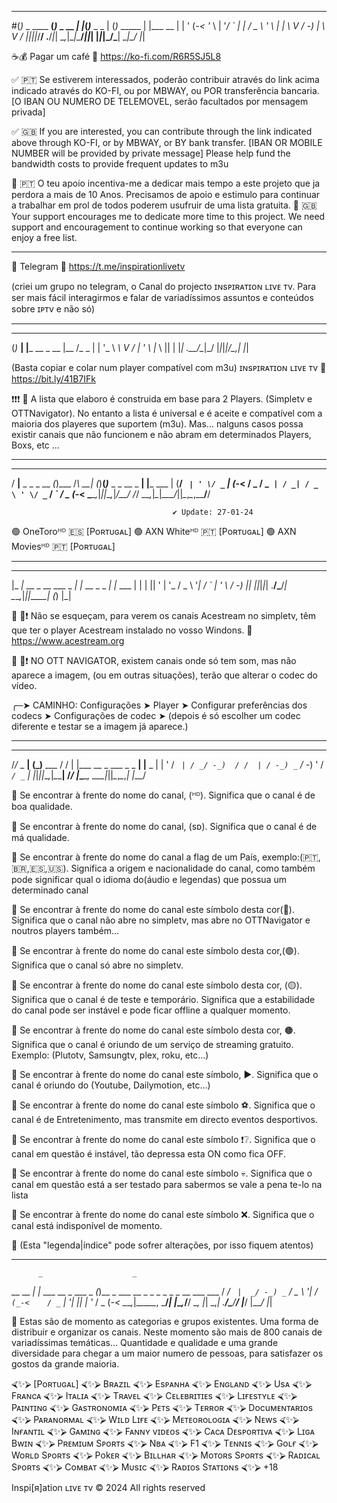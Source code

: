 

  _              _          _   _            _ _           _       
#(_)_ _  ____ __(_)_ _ __ _| |_(_)___ _ _   | (_)_ _____  | |___ __
 | | ' \(_-< '_ \ | '_/ _` |  _| / _ \ ' \  | | \ V / -_) |  _\ V /
 |_|_||_/__/ .__/_|_| \__,_|\__|_\___/_||_| |_|_|\_/\___|  \__|\_/ 
           |_|                                                     


☕💰 Pagar um café
🔗 https://ko-fi.com/R6R5SJ5L8

✅ 🇵🇹 Se estiverem interessados, poderão contribuir através do link acima indicado através do KO-FI, ou por MBWAY, ou POR transferência bancaria.
[O IBAN OU NUMERO DE TELEMOVEL, serão facultados por mensagem privada]

✅ 🇬🇧 If you are interested, you can contribute through the link indicated above through KO-FI, or by MBWAY, or BY bank transfer.
[IBAN OR MOBILE NUMBER will be provided by private message]
Please help fund the bandwidth costs to provide frequent updates to m3u

📌 🇵🇹 O teu apoio incentiva-me a dedicar mais tempo a este projeto que ja perdora a mais de 10 Anos. Precisamos de apoio e estimulo para continuar a trabalhar em prol de todos poderem usufruir de uma lista gratuita.
📌 🇬🇧 Your support encourages me to dedicate more time to this project. We need support and encouragement to continue working so that everyone can enjoy a free list.
_______________________________________________________________________________________________________________________________________________________________

🚩 Telegram
🔗 https://t.me/inspirationlivetv

(criei um grupo no telegram, o Canal do projecto ɪɴsᴘɪʀᴀᴛɪᴏɴ ʟɪvᴇ ᴛv. Para ser mais fácil interagirmos e falar de variadíssimos assuntos e conteúdos sobre ɪᴘᴛv e não só)
_______________________________________________________________________________________________________________________________________________________________

  _      _                  ____     
 (_)_ __| |___ __     _ __ |__ /_  _ 
 | | '_ \  _\ V /    | '  \ |_ \ || |
 |_| .__/\__|\_/     |_|_|_|___/\_,_|
   |_|                               
   
(Basta copiar e colar num player compatível com m3u)
ɪɴsᴘɪʀᴀᴛɪᴏɴ ʟɪvᴇ ᴛv
🔗 https://bit.ly/41B7IFk

❗❗❗ 📢 A lista que elaboro é construida em base para 2 Players. (Simpletv e OTTNavigator). No entanto a lista é universal e é aceite e compatível com a maioria dos playeres que suportem (m3u). Mas... nalguns casos possa existir canais que não funcionem e não abram em determinados Players, Boxs, etc ...

_______________________________________________________________________________________________________________________________________________________________

   ___                _           _      _ _    _                  _        
  / __|__ _ _ _  __ _(_)___      /_\  __| (_)__(_)___ _ _  __ _ __| |___ ___
 | (__/ _` | ' \/ _` | (_-<     / _ \/ _` | / _| / _ \ ' \/ _` / _` / _ (_-<
  \___\__,_|_||_\__,_|_/__/    /_/ \_\__,_|_\__|_\___/_||_\__,_\__,_\___/__/
                                                        


                                        ✔️ Update: 27-01-24
										
										


🟢 OneToroᴴᴰ 🇪🇸 [Poʀᴛᴜɢᴀʟ]
🟢 AXN Whiteᴴᴰ 🇵🇹 [Poʀᴛᴜɢᴀʟ]
🟢 AXN Moviesᴴᴰ 🇵🇹 [Poʀᴛᴜɢᴀʟ]




________________________________________________________________________________________________________________________________________________________________

  ___                     _            _         _ 
 |_ _|_ __  _ __  ___ _ _| |_ __ _ _ _| |_ ___  | |
  | || '  \| '_ \/ _ \ '_|  _/ _` | ' \  _/ -_) |_|
 |___|_|_|_| .__/\___/_|  \__\__,_|_||_\__\___| (_)
           |_|                                     


📢 🚨❗ Não se esqueçam, para verem os canais Acestream no simpletv, têm que ter o player Acestream instalado no vosso Windons. 
🔗 https://www.acestream.org

📢 🚨❗ NO OTT NAVIGATOR, existem canais onde só tem som, mas não aparece a imagem, (ou em outras situações), terão que alterar o codec do vídeo.

╭─➤ CAMINHO: Configurações ➤ Player ➤ Configurar preferências dos codecs ➤ Configurações de codec ➤ (depois é só escolher um codec diferente e testar se a imagem já aparece.)


_______________________________________________________________________________________________________________________________________________________________

  __        _ _            __  _                      _      
 /_/_ _  __| (_)__ ___    / / | |___ __ _ ___ _ _  __| |__ _ 
 | | ' \/ _` | / _/ -_)  / /  | / -_) _` / -_) ' \/ _` / _` |
 |_|_||_\__,_|_\__\___| /_/   |_\___\__, \___|_||_\__,_\__,_|
                                    |___/                    



📌 Se encontrar à frente do nome do canal, (ᴴᴰ). Significa que o canal é de boa qualidade.

📌 Se encontrar à frente do nome do canal, (ѕᴅ). Significa que o canal é de má qualidade.

📌 Se encontrar à frente do nome do canal a flag de um País, exemplo:(🇵🇹,🇧🇷,🇪🇸,🇺🇸). Significa a origem e nacionalidade do canal, como também pode significar qual o idioma do(áudio e legendas) que possua um determinado canal

📌 Se encontrar à frente do nome do canal este símbolo desta cor(🔵). Significa que o canal não abre no simpletv, mas abre no OTTNavigator e noutros players também...

📌 Se encontrar à frente do nome do canal este símbolo desta cor,(🟢). Significa que o canal só abre no simpletv.

📌 Se encontrar à frente do nome do canal este símbolo desta cor, (🟡). Significa que o canal é de teste e temporário. Significa que a estabilidade do canal pode ser instável e pode ficar offline a qualquer momento.

📌 Se encontrar à frente do nome do canal este símbolo desta cor, 🟤. Significa que o canal é oriundo de um serviço de streaming gratuito. Exemplo: (Plutotv, Samsungtv, plex, roku, etc...)

📌 Se encontrar à frente do nome do canal este símbolo, ▶️. Significa que o canal é oriundo do (Youtube, Dailymotion, etc...)

📌 Se encontrar à frente do nome do canal este símbolo ⚽️. Significa que o canal é de Entretenimento, mas transmite em directo eventos desportivos.

📌 Se encontrar à frente do nome do canal este símbolo ❗❔. Significa que o canal em questão é instável, tão depressa esta ON como fica OFF.

📌 Se encontrar à frente do nome do canal este símbolo 💀. Significa que o canal em questão está a ser testado para sabermos se vale a pena te-lo na lista

📌 Se encontrar à frente do nome do canal este símbolo ❌. Significa que o canal está indisponível de momento.


📢 (Esta "legenda|índice" pode sofrer alterações, por isso fiquem atentos)


________________________________________________________________________________________________________________________________________________________


          _                    _                                         
  __ __ _| |_ ___ __ _ ___ _ _(_)__ _ ___     __ _ _ _ _  _ _ __  ___ ___
 / _/ _` |  _/ -_) _` / _ \ '_| / _` (_-<    / _` | '_| || | '_ \/ _ (_-<
 \__\__,_|\__\___\__, \___/_| |_\__,_/__/    \__, |_|  \_,_| .__/\___/__/
                 |___/                       |___/         |_|           


📢 Estas são de momento as categorias e grupos existentes. Uma forma de distribuir e organizar os canais. Neste momento são mais de 800 canais de variadíssimas temáticas... Quantidade e qualidade e uma grande diversidade para chegar a um maior numero de pessoas, para satisfazer os gostos da grande maioria.


⮘✨⮚ [Poʀᴛᴜɢᴀʟ]
⮘✨⮚ Bʀᴀzɪʟ
⮘✨⮚ Esᴘᴀɴʜᴀ
⮘✨⮚ Eɴɢʟᴀɴᴅ
⮘✨⮚ Usᴀ
⮘✨⮚ Fʀᴀɴcᴀ
⮘✨⮚ Iᴛᴀʟɪᴀ
⮘✨⮚ Tʀᴀvᴇʟ
⮘✨⮚ Cᴇʟᴇʙʀɪᴛɪᴇs
⮘✨⮚ Lɪғᴇsᴛʏʟᴇ
⮘✨⮚ Pᴀɪɴᴛɪɴɢ
⮘✨⮚ Gᴀsᴛʀᴏɴoᴍɪᴀ
⮘✨⮚ Pᴇᴛs
⮘✨⮚ Tᴇʀʀoʀ
⮘✨⮚ Docuᴍᴇɴᴛᴀʀɪos
⮘✨⮚ Pᴀʀᴀɴoʀᴍᴀʟ
⮘✨⮚ Wɪʟᴅ Lɪғᴇ
⮘✨⮚ Mᴇᴛᴇoʀoʟoɢɪᴀ
⮘✨⮚ Nᴇws
⮘✨⮚ Iɴғᴀɴᴛɪʟ
⮘✨⮚ Gᴀᴍɪɴɢ
⮘✨⮚ Fᴀɴɴʏ vɪᴅᴇos
⮘✨⮚ Cᴀcᴀ Dᴇsᴘoʀᴛɪvᴀ
⮘✨⮚ Lɪɢᴀ Bwɪɴ
⮘✨⮚ Pʀᴇᴍɪuᴍ Sᴘoʀᴛs
⮘✨⮚ Nʙᴀ
⮘✨⮚ F1
⮘✨⮚ Tᴇɴɴɪs
⮘✨⮚ Goʟғ
⮘✨⮚ Woʀʟᴅ Sᴘoʀᴛs
⮘✨⮚ Pokᴇʀ
⮘✨⮚ Bɪʟʟнᴀʀ
⮘✨⮚ Moᴛoʀs Sᴘoʀᴛs
⮘✨⮚ Rᴀᴅɪcᴀʟ Sᴘoʀᴛs
⮘✨⮚ Coᴍʙᴀᴛ
⮘✨⮚ Mυsɪc
⮘✨⮚ Rᴀᴅɪos Sᴛᴀᴛɪoɴs
⮘✨⮚ +18














Inspi[я]ation ʟɪvᴇ ᴛv © 2024 All rights reserved
